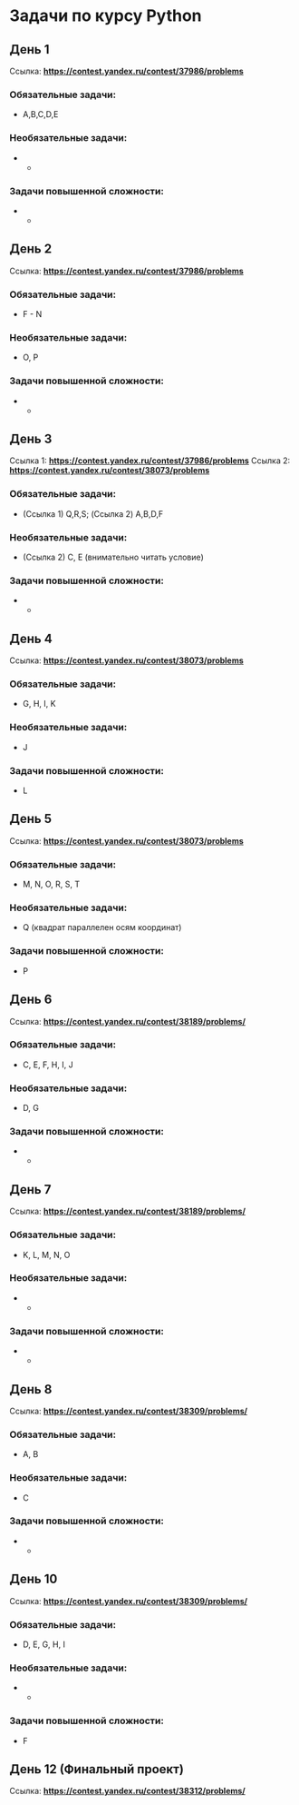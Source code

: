# Задачи по курсу Python

## День 1
Ссылка: **https://contest.yandex.ru/contest/37986/problems**

### Обязательные задачи:
* A,B,C,D,E

### Необязательные задачи:
* -

### Задачи повышенной сложности:
* -


## День 2
Ссылка: **https://contest.yandex.ru/contest/37986/problems**

### Обязательные задачи:
* F - N

### Необязательные задачи:
* O, P

### Задачи повышенной сложности:
* -

## День 3
Ссылка 1: **https://contest.yandex.ru/contest/37986/problems**
Ссылка 2: **https://contest.yandex.ru/contest/38073/problems**

### Обязательные задачи:
* (Ссылка 1) Q,R,S; (Ссылка 2) A,B,D,F

### Необязательные задачи:
* (Ссылка 2) C, E (внимательно читать условие)

### Задачи повышенной сложности:
* -

## День 4
Ссылка: **https://contest.yandex.ru/contest/38073/problems**

### Обязательные задачи:
* G, H, I, K

### Необязательные задачи:
* J

### Задачи повышенной сложности:
* L

## День 5
Ссылка: **https://contest.yandex.ru/contest/38073/problems**

### Обязательные задачи:
* M, N, O, R, S, T

### Необязательные задачи:
* Q (квадрат параллелен осям координат)

### Задачи повышенной сложности:
* P


## День 6
Ссылка: **https://contest.yandex.ru/contest/38189/problems/**

### Обязательные задачи:
* C, E, F, H, I, J

### Необязательные задачи:
* D, G

### Задачи повышенной сложности:
* -

## День 7
Ссылка: **https://contest.yandex.ru/contest/38189/problems/**

### Обязательные задачи:
* K, L, M, N, O

### Необязательные задачи:
* -

### Задачи повышенной сложности:
* -

## День 8
Ссылка: **https://contest.yandex.ru/contest/38309/problems/**

### Обязательные задачи:
* A, B

### Необязательные задачи:
* C

### Задачи повышенной сложности:
* -


## День 10
Ссылка: **https://contest.yandex.ru/contest/38309/problems/**

### Обязательные задачи:
* D, E, G, H, I

### Необязательные задачи:
* -

### Задачи повышенной сложности:
* F



## День 12 (Финальный проект)
Ссылка: **https://contest.yandex.ru/contest/38312/problems/**

